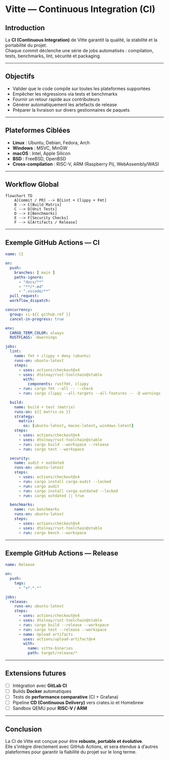 # Vitte — Continuous Integration (CI)

## Introduction
La **CI (Continuous Integration)** de Vitte garantit la qualité, la stabilité et la portabilité du projet.  
Chaque commit déclenche une série de jobs automatisés : compilation, tests, benchmarks, lint, sécurité et packaging.

---

## Objectifs
- Valider que le code compile sur toutes les plateformes supportées
- Empêcher les régressions via tests et benchmarks
- Fournir un retour rapide aux contributeurs
- Générer automatiquement les artefacts de release
- Préparer la livraison sur divers gestionnaires de paquets

---

## Plateformes Ciblées
- **Linux** : Ubuntu, Debian, Fedora, Arch
- **Windows** : MSVC, MinGW
- **macOS** : Intel, Apple Silicon
- **BSD** : FreeBSD, OpenBSD
- **Cross-compilation** : RISC-V, ARM (Raspberry Pi), WebAssembly/WASI

---

## Workflow Global

```mermaid
flowchart TD
    A[Commit / PR] --> B[Lint + Clippy + Fmt]
    B --> C[Build Matrix]
    C --> D[Unit Tests]
    D --> E[Benchmarks]
    E --> F[Security Checks]
    F --> G[Artifacts / Release]
```

---

## Exemple GitHub Actions — CI

```yaml
name: CI

on:
  push:
    branches: [ main ]
    paths-ignore:
      - "docs/**"
      - "**/*.md"
      - ".vscode/**"
  pull_request:
  workflow_dispatch:

concurrency:
  group: ci-${{ github.ref }}
  cancel-in-progress: true

env:
  CARGO_TERM_COLOR: always
  RUSTFLAGS: -Dwarnings

jobs:
  lint:
    name: fmt + clippy + deny (ubuntu)
    runs-on: ubuntu-latest
    steps:
      - uses: actions/checkout@v4
      - uses: dtolnay/rust-toolchain@stable
        with:
          components: rustfmt, clippy
      - run: cargo fmt --all -- --check
      - run: cargo clippy --all-targets --all-features -- -D warnings

  build:
    name: build + test (matrix)
    runs-on: ${{ matrix.os }}
    strategy:
      matrix:
        os: [ubuntu-latest, macos-latest, windows-latest]
    steps:
      - uses: actions/checkout@v4
      - uses: dtolnay/rust-toolchain@stable
      - run: cargo build --workspace --release
      - run: cargo test --workspace

  security:
    name: audit + outdated
    runs-on: ubuntu-latest
    steps:
      - uses: actions/checkout@v4
      - run: cargo install cargo-audit --locked
      - run: cargo audit
      - run: cargo install cargo-outdated --locked
      - run: cargo outdated || true

  benchmarks:
    name: run benchmarks
    runs-on: ubuntu-latest
    steps:
      - uses: actions/checkout@v4
      - uses: dtolnay/rust-toolchain@stable
      - run: cargo bench --workspace
```

---

## Exemple GitHub Actions — Release

```yaml
name: Release

on:
  push:
    tags:
      - "v*.*.*"

jobs:
  release:
    runs-on: ubuntu-latest
    steps:
      - uses: actions/checkout@v4
      - uses: dtolnay/rust-toolchain@stable
      - run: cargo build --release --workspace
      - run: cargo test --release --workspace
      - name: Upload artifacts
        uses: actions/upload-artifact@v4
        with:
          name: vitte-binaries
          path: target/release/*
```

---

## Extensions futures
- [ ] Intégration avec **GitLab CI**
- [ ] Builds **Docker** automatiques
- [ ] Tests de **performance comparative** (CI + Grafana)
- [ ] Pipeline **CD (Continuous Delivery)** vers crates.io et Homebrew
- [ ] Sandbox QEMU pour **RISC-V / ARM**

---

## Conclusion
La CI de Vitte est conçue pour être **robuste, portable et évolutive**.  
Elle s’intègre directement avec GitHub Actions, et sera étendue à d’autres plateformes pour garantir la fiabilité du projet sur le long terme.